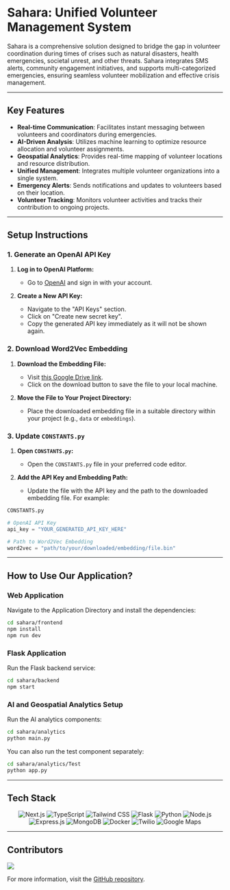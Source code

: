 # Sahara: Unified Volunteer Management System

Sahara is a comprehensive solution designed to bridge the gap in volunteer coordination during times of crises such as natural disasters, health emergencies, societal unrest, and other threats. Sahara integrates SMS alerts, community engagement initiatives, and supports multi-categorized emergencies, ensuring seamless volunteer mobilization and effective crisis management.

---

## Key Features
- **Real-time Communication**: Facilitates instant messaging between volunteers and coordinators during emergencies.
- **AI-Driven Analysis**: Utilizes machine learning to optimize resource allocation and volunteer assignments.
- **Geospatial Analytics**: Provides real-time mapping of volunteer locations and resource distribution.
- **Unified Management**: Integrates multiple volunteer organizations into a single system.
- **Emergency Alerts**: Sends notifications and updates to volunteers based on their location.
- **Volunteer Tracking**: Monitors volunteer activities and tracks their contribution to ongoing projects.

---

## Setup Instructions

### 1. Generate an OpenAI API Key
1. **Log in to OpenAI Platform:**
   - Go to [OpenAI](https://platform.openai.com) and sign in with your account.

2. **Create a New API Key:**
   - Navigate to the "API Keys" section.
   - Click on "Create new secret key".
   - Copy the generated API key immediately as it will not be shown again.

### 2. Download Word2Vec Embedding
1. **Download the Embedding File:**
   - Visit [this Google Drive link](https://drive.google.com/file/d/0B7XkCwpI5KDYNlNUTTlSS21pQmM/edit?resourcekey=0-wjGZdNAUop6WykTtMip30g).
   - Click on the download button to save the file to your local machine.

2. **Move the File to Your Project Directory:**
   - Place the downloaded embedding file in a suitable directory within your project (e.g., `data` or `embeddings`).

### 3. Update `CONSTANTS.py`
1. **Open `CONSTANTS.py`:**
   - Open the `CONSTANTS.py` file in your preferred code editor.

2. **Add the API Key and Embedding Path:**
   - Update the file with the API key and the path to the downloaded embedding file. For example:

```python
CONSTANTS.py

# OpenAI API Key
api_key = "YOUR_GENERATED_API_KEY_HERE"

# Path to Word2Vec Embedding
word2vec = "path/to/your/downloaded/embedding/file.bin"
```

---

## How to Use Our Application?

### Web Application

Navigate to the Application Directory and install the dependencies:

```sh
cd sahara/frontend
npm install
npm run dev
```

### Flask Application

Run the Flask backend service:

```sh
cd sahara/backend
npm start
```

### AI and Geospatial Analytics Setup

Run the AI analytics components:

```sh
cd sahara/analytics
python main.py
```

You can also run the test component separately:

```sh
cd sahara/analytics/Test
python app.py
```

---

## Tech Stack

<p align="center">
  <img src="https://img.shields.io/badge/Next.js-000000?style=for-the-badge&logo=next.js&logoColor=white" alt="Next.js"/>
  <img src="https://img.shields.io/badge/TypeScript-007ACC?style=for-the-badge&logo=typescript&logoColor=white" alt="TypeScript"/>
  <img src="https://img.shields.io/badge/Tailwind_CSS-38B2AC?style=for-the-badge&logo=tailwind-css&logoColor=white" alt="Tailwind CSS"/>
  <img src="https://img.shields.io/badge/Flask-000000?style=for-the-badge&logo=flask&logoColor=white" alt="Flask"/>
  <img src="https://img.shields.io/badge/Python-3776AB?style=for-the-badge&logo=python&logoColor=white" alt="Python"/>
  <img src="https://img.shields.io/badge/Node.js-43853D?style=for-the-badge&logo=node.js&logoColor=white" alt="Node.js"/>
  <img src="https://img.shields.io/badge/Express.js-000000?style=for-the-badge&logo=express&logoColor=white" alt="Express.js"/>
  <img src="https://img.shields.io/badge/MongoDB-4EA94B?style=for-the-badge&logo=mongodb&logoColor=white" alt="MongoDB"/>
  <img src="https://img.shields.io/badge/Docker-2496ED?style=for-the-badge&logo=docker&logoColor=white" alt="Docker"/>
  <img src="https://img.shields.io/badge/Twilio-F22F46?style=for-the-badge&logo=twilio&logoColor=white" alt="Twilio"/>
  <img src="https://img.shields.io/badge/Google_Maps-4285F4?style=for-the-badge&logo=google-maps&logoColor=white" alt="Google Maps"/>
</p>

---

## Contributors
<a href="https://github.com/alokillur/Secret-Pixels/graphs/contributors">
  <img src="https://contrib.rocks/image?repo=hrithikshetty/Sahara" />
</a>

For more information, visit the [GitHub repository](https://github.com/Hrithikshetty/Sahara).
```
